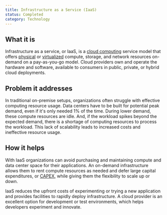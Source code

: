 ```yaml
---
title: Infrastructure as a Service (IaaS)
status: Completed
category: Technology
---
```


## What it is

Infrastructure as a service, or IaaS, is a [cloud computing](/cloud_computing/) service model that offers [physical](/bare_metal_machine/) or [virtualized](/virtualization/) compute, storage, and network resources on-demand on a pay-as-you-go model. Cloud providers own and operate the hardware and software, available to consumers in public, private, or hybrid cloud deployments.

## Problem it addresses

In traditional on-premise setups, organizations often struggle with effective computing resource usage. Data centers have to be built for potential peak demand, even if it's only needed 1% of the time. During lower demand, these compute resources are idle. And, if the workload spikes beyond the expected demand, there is a shortage of computing resources to process the workload. This lack of scalability leads to increased costs and ineffective resource usage.

## How it helps

With IaaS organizations can avoid purchasing and maintaining compute and data center space for their applications. An on-demand infrastructure allows them to rent compute resources as needed and defer large capital expenditures, or [CAPEX](https://en.wikipedia.org/wiki/Capital_expenditure), while giving them the flexibility to scale up or down.

IaaS reduces the upfront costs of experimenting or trying a new application and provides facilities to rapidly deploy infrastructure. A cloud provider is an excellent option for development or test environments, which helps developers experiment and innovate.
